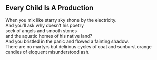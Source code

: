 Every Child Is A Production
---------------------------
When you mix like starry sky shone by the electricity.  
And you'll ask why doesn't his poetry  
seek of angels and smooth stones  
and the aquatic homes of his native land?  
And you bristled in the panic and flowed a fainting shadow.  
There are no martyrs but delirious cycles of coat and sunburst orange  
candles of eloquent misunderstood ash.  

